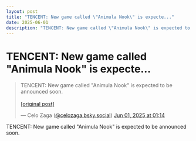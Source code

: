 ```yaml
---
layout: post
title: "TENCENT: New game called \"Animula Nook\" is expecte..."
date: 2025-06-01
description: "TENCENT: New game called \"Animula Nook\" is expected to be announced soon."
---
```


<h1 class="bluesky-post-title">TENCENT: New game called "Animula Nook" is expecte...</h1>

<blockquote class="bluesky-embed" data-bluesky-uri="at://did:plc:lmh6rennptq77inaztnovw4b/app.bsky.feed.post/3lqj3iut2po2p" data-bluesky-embed-color-mode="system">
<p lang="">TENCENT: New game called "Animula Nook" is expected to be announced soon.<br><br><a href="https://bsky.app/profile/celozaga.bsky.social/post/3lqj3iut2po2p">[original post]</a></p>
&mdash; Celo Zaga (<a href="https://bsky.app/profile/did:plc:lmh6rennptq77inaztnovw4b?ref_src=embed">@celozaga.bsky.social</a>) <a href="https://bsky.app/profile/celozaga.bsky.social/post/3lqj3iut2po2p?ref_src=embed">Jun 01, 2025 at 01:14</a>
</blockquote>
<script async src="https://embed.bsky.app/static/embed.js" charset="utf-8"></script>

<p class="bluesky-post-description">TENCENT: New game called "Animula Nook" is expected to be announced soon.</p>
